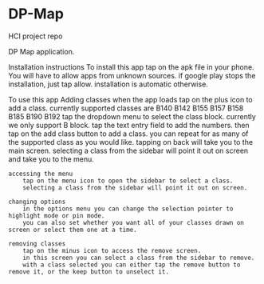 # DP-Map
HCI project repo 



DP Map application.


Installation instructions
    To install this app tap on the apk file in your phone. You will have to allow apps from unknown sources.
    if google play stops the installation, just tap allow. installation is automatic otherwise. 

To use this app
    Adding classes
        when the app loads tap on the plus icon to add a class. 
        currently supported classes are
            B140
            B142
            B155
            B157
            B158
            B185
            B190
            B192
        tap the dropdown menu to select the class block. currently we only support B block.
        tap the text entry field to add the numbers. 
        then tap on the add class button to add a class.
        you can repeat for as many of the supported class as you would like.
        tapping on back will take you to the main screen.
        selecting a class from the sidebar will point it out on screen and take you to the menu. 
    
    accessing the menu
        tap on the menu icon to open the sidebar to select a class. 
        selecting a class from the sidebar will point it out on screen. 
    
    changing options
        in the options menu you can change the selection pointer to highlight mode or pin mode.
        you can also set whether you want all of your classes drawn on screen or select them one at a time. 
   
    removing classes
        tap on the minus icon to access the remove screen. 
        in this screen you can select a class from the sidebar to remove. 
        with a class selected you can either tap the remove button to remove it, or the keep button to unselect it.
